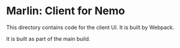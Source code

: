 # Marlin: Client for Nemo
This directory contains code for the client UI. It is built by Webpack.

It is built as part of the main build.
